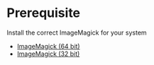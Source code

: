 # Prerequisite
Install the correct ImageMagick for your system
- [ImageMagick (64 bit)](https://imagemagick.org/archive/binaries/ImageMagick-7.1.1-29-Q16-HDRI-x64-dll.exe)
- [ImageMagick (32 bit)](https://imagemagick.org/archive/binaries/ImageMagick-7.1.1-29-Q16-HDRI-x86-static.exe)
